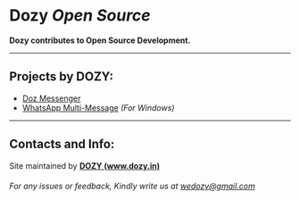 # Dozy _Open Source_

__Dozy contributes to Open Source Development.__

----
## Projects by DOZY:
- [Doz Messenger](https://github.com/weDOZY/doz-messenger)
- [WhatsApp Multi-Message](https://github.com/weDOZY/whatsapp-multi-message) _(For Windows)_

---
## Contacts and Info:
Site maintained by __[DOZY (www.dozy.in)](https://dozy.in?ref=github?method=repository?name=open-source-by-dozy)__
###### _For any issues or feedback, Kindly write us at *wedozy@gmail.com*_
